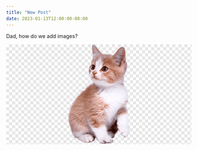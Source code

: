 ```yaml
---
title: "New Post"
date: 2023-01-13T12:00:00-08:00
---
```


Dad, how do we add images?

![Here is an example](/static/cat.png)

